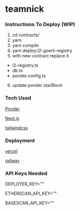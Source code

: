 # teamnick

### Instructions To Deploy (WIP)

1. cd contracts/
2. yarn
3. yarn compile
4. yarn deploy:l2-goerli-registry
5. with new contract replace it

- l2-registry.ts
- db.ts
- ponder.config.ts

6. update ponder starBlock

### Tech Used

[Ponder](https://ponder.sh/)

[Next.js](https://nextjs.org/)

[tailwindcss](https://tailwindcss.com/)

### Deployment

[vercel](https://vercel.com/)

[railway](https://railway.app/)

### API Keys Needed

DEPLOYER_KEY=""

ETHERSCAN_API_KEY=""

BASESCAN_API_KEY=""
